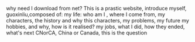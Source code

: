 why need I download from net?
This is a prastic website, introduce myself, guoxinliu,composed of:
my life: who am I , where I come from, my characters, the history and why this characters, my problems, my future
my hobbies, and why, how is it realised?
my jobs, what I did, how they ended, what's next
CNorCA, China or Canada, this is the question 
